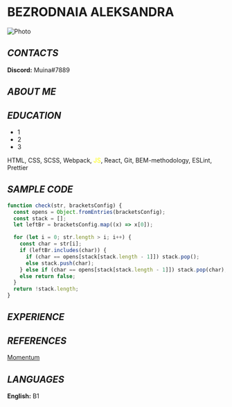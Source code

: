 # BEZRODNAIA ALEKSANDRA

![Photo](https://avatars.mds.yandex.net/i?id=ea56245a4d9cb3624d5479fd5477066f88c7decc-7111467-images-thumbs&n=13 "Photo")

## **_CONTACTS_**

**Discord:** Muina#7889

## **_ABOUT ME_**

## **_EDUCATION_**

- 1
- 2
- 3

HTML, CSS, SCSS, Webpack, <span style="color:yellow">JS</span>, React, Git, BEM-methodology, ESLint, Prettier

## **_SAMPLE CODE_**

```js
function check(str, bracketsConfig) {
  const opens = Object.fromEntries(bracketsConfig);
  const stack = [];
  let leftBr = bracketsConfig.map((x) => x[0]);

  for (let i = 0; str.length > i; i++) {
    const char = str[i];
    if (leftBr.includes(char)) {
      if (char == opens[stack[stack.length - 1]]) stack.pop();
      else stack.push(char);
    } else if (char == opens[stack[stack.length - 1]]) stack.pop(char);
    else return false;
  }
  return !stack.length;
}
```

## **_EXPERIENCE_**

## **_REFERENCES_**

[Momentum](https://aleksaroad.github.io/momentum/ "Momentum")

## **_LANGUAGES_**

**English:** B1
